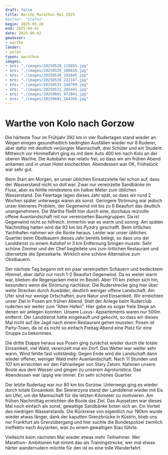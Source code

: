 ```yaml
---
draft: false
title: Warthe Marathon Mai 2025
#author: "Stefan"
begin: 2025-05-28
end: 2025-06-01
date: 2025-06-02
gewässer:
- warthe
länder:
- polen
typen: marathon
images:
- src: "./images/20250529_115655.jpg"
- src: "./images/20250529_180818.jpg"
- src: "./images/20250530_192645.jpg"
- src: "./images/20250530_222147.jpg"
- src: "./images/20250531_140709.jpg"
- src: "./images/20250531_205441.jpg"
- src: "./images/20250601_072041.jpg"
- src: "./images/20250601_164356.jpg"
---
```


# Warthe von Kolo nach Gorzow

Die härteste Tour im Frühjahr 392 km in vier Rudertagen stand wieder an. Wegen einigen gesundheitlich bedingten Ausfällen wieder nur 8 Ruderer, aber dafür mit deutlich verjüngter Mannschaft, drei Schüler und ein Student.
Mittwoch vor Himmelfahrt ging es mit dem Auto 400 km nach Kolo an der oberen Warthe. Die Autobahn war relativ frei, so dass wir am frühen Abend ankamen und in unser Hotel eincheckten. Abendessen war OK, Frühstück war sehr gut.

Beim Start am Morgen, an unser üblichen Einsatzstelle fiel schon auf, dass der Wasserstand nicht so doll war. Zwar nur vereinzelte Sandbänke im Fluss, aber es fehlte mindestens ein halber Meter zum üblichen Wasserstand. Die Feiertage lagen dieses Jahr spät, so dass wir rund 2 Wochen später unterwegs waren als sonst.
Geringere Strömung war jedoch unser kleineres Problem, der Gegenwind mit bis zu 6 Beaufort das deutlich unangenehmere. Die Warthe fließt hier durch eine, durchaus reizvolle offene Auenlandschaft mit nur vereinzelten Baumgruppen. Da ist Gegenwind nicht so hilfreich. Immerhin war es warm und sonnig.
Am späten Nachmittag hatten wird die 92 km bis Pyzdry geschafft. Beim örtlichen Yachthafen nahmen wir die Boote heraus. Leider war unser übliches Quartier beim Obstbauern dieses Jahr bereits belegt, so dass uns der Landdienst zu einem Autohof in 3 km Entfernung bringen musste. Sehr schöne Zimmer und der Chef begleitete uns zum örtlichen Restaurant und übersetzte die Speisekarte.  Wirklich eine schöne Alternative zum Obstbauern.

Der nächste Tag begann mit ein paar vereinzelten Schauern und bedecktem Himmel, aber dafür nur noch 1-2 Beaufort Gegenwind. Da es weiter warm war, blieben die Regenjacken meist im Beutel. Aber 111 km ziehen sich hin, besonders wenn die Strömung nachlässt. Die Ruderstrecke ging hier über weite Strecken durch Auwälder, deutlich weniger offene Landschaft. Am Ufer sind nur wenige Ortschaften, pure Natur und Einsamkeit.
Wir erreichten unser Ziel in Posen am frühen Abend. Statt der Anlege beim Ruderclub ruderten wir weiter zum "Alten Hafen". Hier gabe es sogar freie Stege an denen wir anlegen konnten.
Unsere Luxus- Appartements waren nur 500m entfernt.
Der Landdienst hatte eingekauft und gekocht, so dass wir dieses Mal nicht auf die Jagd nach einem Restaurant gehen mussten. Posen ist Party-Town, da ist es nicht so einfach Freitag Abend eine Platz für eine Gruppe zu bekommen.

Die dritte Etappe heraus aus Posen ging zunächst wieder durch die totale Einsamkeit, viel Wald, vereinzelt mal ein Dorf. Das Wetter war weiter sehr warm, Wind fehlte fast vollständig. Gegen Ende wird die Landschaft dann wieder offener, weniger Wald mehr Auenlandschaft. Nach 11 Stunden und 107 km erreichten wir den Fähranleger von Stary Zatom. Nahmen unsere Boote aus dem Wasser und gingen zu unserem Agroturistica.
Das Abendessen war üppig wie immer. Ein sehr schönes Quartier.

Der letzte Rudertag war nur 80 km bis Gorzow. Unterwegs ging es wieder durch totale Einsamkeit. Bei Skwierzyna stand der Landdienst wieder mit Eis am Ufer, um die Mannschaft für die letzten Kilometer zu motivieren.
Am frühen Nachmittag erreichten die Boote das Ziel. Das Aussetzen war dieses Mal noch einfach als sonst, gewaltige Sandbänke boten sich an. Ein Vorteil des niedrigen Wasserstands.
Die Rückreise von eigentlich nur 190km wurde wieder etwas länger, dank der kaputten Grenzbrücke in Küstrin, blieb uns nur Frankfurt als Grenzübergang und hier suchte die Bundespolizei ziemlich ineffektiv nach Asylanten, was zu einem gewaltigen Stau führte.

Vielleicht beim nächsten Mal wieder etwas mehr Teilnehmer. Wer Marathon- Ambitionen hat nimmt das als Trainingstrecke, wer mal etwas härter wanderrudern möchte für den ist es eine tolle Wanderfahrt.







